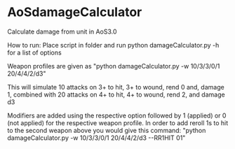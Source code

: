 # AoSdamageCalculator
Calculate damage from unit in AoS3.0

How to run:
Place script in folder and run python damageCalculator.py -h for a list of options

Weapon profiles are given as "python damageCalculator.py -w 10/3/3/0/1 20/4/4/2/d3" 

This will simulate 10 attacks on 3+ to hit, 3+ to wound, rend 0 and, damage 1, 
combined with 20 attacks on 4+ to hit, 4+ to wound, rend 2, and damage d3

Modifiers are added using the respective option followed by 1 (applied) or 0 (not applied) 
for the respective weapon profile. In order to add reroll 1s to hit to the second weapon above
you would give this command:
"python damageCalculator.py -w 10/3/3/0/1 20/4/4/2/d3 --RR1HIT 01" 
